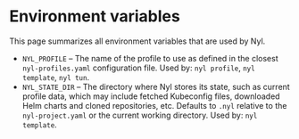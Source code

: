# Environment variables

This page summarizes all environment variables that are used by Nyl.

- `NYL_PROFILE` &ndash; The name of the profile to use as defined in the closest `nyl-profiles.yaml` configuration file.
  Used by: `nyl profile`, `nyl template`, `nyl tun`.
- `NYL_STATE_DIR` &ndash; The directory where Nyl stores its state, such as current profile data, which may include
  fetched Kubeconfig files, downloaded Helm charts and cloned repositories, etc. Defaults to `.nyl` relative to the
  `nyl-project.yaml` or the current working directory. Used by: `nyl template`.

